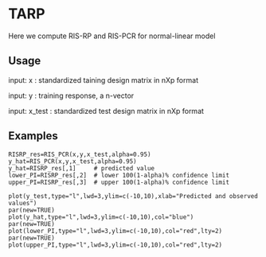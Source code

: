# TARP

Here we compute RIS-RP and RIS-PCR for normal-linear model

## Usage

input: x : standardized taining design matrix in nXp format

input: y : training response, a n-vector

input: x_test : standardized test design matrix in nXp format

## Examples

	RISRP_res=RIS_PCR(x,y,x_test,alpha=0.95)
	y_hat=RIS_PCR(x,y,x_test,alpha=0.95)
	y_hat=RISRP_res[,1]     # predicted value
	lower_PI=RISRP_res[,2]  # lower 100(1-alpha)% confidence limit
	upper_PI=RISRP_res[,3]  # upper 100(1-alpha)% confidence limit

	plot(y_test,type="l",lwd=3,ylim=c(-10,10),xlab="Predicted and observed values")
	par(new=TRUE)
	plot(y_hat,type="l",lwd=3,ylim=c(-10,10),col="blue")
	par(new=TRUE)
	plot(lower_PI,type="l",lwd=3,ylim=c(-10,10),col="red",lty=2)
	par(new=TRUE)
	plot(upper_PI,type="l",lwd=3,ylim=c(-10,10),col="red",lty=2)
